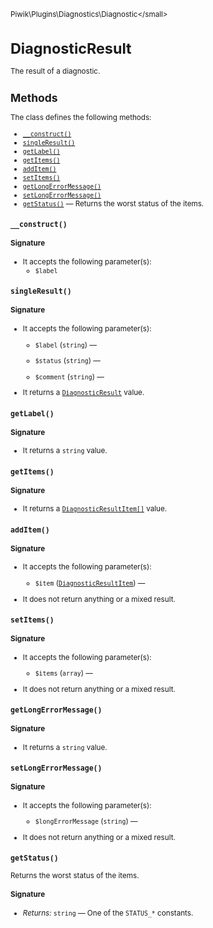 <small>Piwik\Plugins\Diagnostics\Diagnostic\</small>

DiagnosticResult
================

The result of a diagnostic.

Methods
-------

The class defines the following methods:

- [`__construct()`](#__construct)
- [`singleResult()`](#singleresult)
- [`getLabel()`](#getlabel)
- [`getItems()`](#getitems)
- [`addItem()`](#additem)
- [`setItems()`](#setitems)
- [`getLongErrorMessage()`](#getlongerrormessage)
- [`setLongErrorMessage()`](#setlongerrormessage)
- [`getStatus()`](#getstatus) &mdash; Returns the worst status of the items.

<a name="__construct" id="__construct"></a>
<a name="__construct" id="__construct"></a>
### `__construct()`

#### Signature

-  It accepts the following parameter(s):
    - `$label`
      

<a name="singleresult" id="singleresult"></a>
<a name="singleResult" id="singleResult"></a>
### `singleResult()`

#### Signature

-  It accepts the following parameter(s):
    - `$label` (`string`) &mdash;
      
    - `$status` (`string`) &mdash;
      
    - `$comment` (`string`) &mdash;
      
- It returns a [`DiagnosticResult`](../../../../Piwik/Plugins/Diagnostics/Diagnostic/DiagnosticResult.md) value.

<a name="getlabel" id="getlabel"></a>
<a name="getLabel" id="getLabel"></a>
### `getLabel()`

#### Signature

- It returns a `string` value.

<a name="getitems" id="getitems"></a>
<a name="getItems" id="getItems"></a>
### `getItems()`

#### Signature

- It returns a [`DiagnosticResultItem[]`](../../../../Piwik/Plugins/Diagnostics/Diagnostic/DiagnosticResultItem.md) value.

<a name="additem" id="additem"></a>
<a name="addItem" id="addItem"></a>
### `addItem()`

#### Signature

-  It accepts the following parameter(s):
    - `$item` ([`DiagnosticResultItem`](../../../../Piwik/Plugins/Diagnostics/Diagnostic/DiagnosticResultItem.md)) &mdash;
      
- It does not return anything or a mixed result.

<a name="setitems" id="setitems"></a>
<a name="setItems" id="setItems"></a>
### `setItems()`

#### Signature

-  It accepts the following parameter(s):
    - `$items` (`array`) &mdash;
      
- It does not return anything or a mixed result.

<a name="getlongerrormessage" id="getlongerrormessage"></a>
<a name="getLongErrorMessage" id="getLongErrorMessage"></a>
### `getLongErrorMessage()`

#### Signature

- It returns a `string` value.

<a name="setlongerrormessage" id="setlongerrormessage"></a>
<a name="setLongErrorMessage" id="setLongErrorMessage"></a>
### `setLongErrorMessage()`

#### Signature

-  It accepts the following parameter(s):
    - `$longErrorMessage` (`string`) &mdash;
      
- It does not return anything or a mixed result.

<a name="getstatus" id="getstatus"></a>
<a name="getStatus" id="getStatus"></a>
### `getStatus()`

Returns the worst status of the items.

#### Signature


- *Returns:*  `string` &mdash;
    One of the `STATUS_*` constants.

